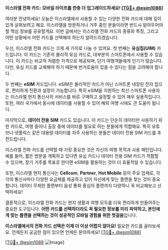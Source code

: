 **이스라엘 전화 카드: 모바일 라이프를 한층 더 업그레이드하세요! [[TG💪+ @esim1088](https://t.me/s/esim1088)]**

여러분 안녕하세요! 오늘은 이스라엘에서 사용할 수 있는 다양한 전화 카드에 대해 깊이 있게 살펴보려고 해요. 이스라엘을 방문하거나 거주 중인 분들이라면 반드시 알아두어야 할 핵심 정보를 공유할게요. 이번 글에서는 이스라엘 전화 카드의 종류와 특징, 그리고 어떤 상황에서 어떤 카드를 선택해야 하는지 알려드리겠습니다.

우선, 이스라엘 전화 카드는 크게 세 가지로 나눌 수 있어요. 첫 번째는 **유심칩(UIM)** 카드입니다. 이 카드는 기존의 물리적 유심 카드로, 대부분의 스마트폰에서 사용할 수 있습니다. 이 카드는 비교적 저렴한 가격으로 제공되며, 단기 여행객들에게 인기가 많습니다. 다만, 유심 카드를 교체해야 하기 때문에 번거로움이 있을 수 있다는 점을 고려해야 합니다.

두 번째는 **eSIM** 카드입니다. eSIM은 물리적인 카드가 아닌 스마트폰 내장된 전자 칩으로, 편리하게 전환과 설정이 가능합니다. 특히 eSIM을 지원하는 최신 스마트폰 사용자는 이스라엘 현지 통신사의 서비스를 바로 구매하고 설정할 수 있어 매우 실용적입니다. 또한, 여러 국가에서 동시에 데이터를 사용할 수 있어 해외 여행 시에도 큰 도움이 됩니다.

마지막으로, **데이터 전용 SIM** 카드도 있습니다. 이 카드는 단순히 데이터만 사용하기 위한 카드로, 여행 중이나 출장 중에 데이터를 필요로 하는 분들에게 적합해요. 특히 유튜브나 넷플릭스 같은 대용량 데이터를 자주 사용하는 분들은 데이터 전용 SIM 카드를 추천드립니다.

이스라엘 전화 카드를 선택할 때 가장 중요한 것은 자신의 여행 목적과 사용 패턴입니다. 예를 들어, 짧은 방문을 계획하고 있다면 유심 카드나 데이터 전용 SIM 카드가 적합할 수 있으며, 장기 거주를 목표로 한다면 eSIM을 활용하는 것이 더 효율적일 수 있습니다.

또한, 이스라엘 현지 통신사는 **Cellcom**, **Partner**, **Hot Mobile** 등이 주요 업체로, 각각의 통신사마다 다양한 요금제를 제공하고 있어 자신에게 맞는 플랜을 찾는 것이 중요합니다. 데이터 무제한 플랜부터 음성 통화 중심의 플랜까지 다양하니 꼭 비교해보고 선택하세요!

결론적으로, 이스라엘 전화 카드는 현지 생활과 여행 모두를 더욱 편리하게 만들어주는 중요한 도구입니다. **어떤 카드를 선택하더라도 꼭 필요한 정보를 미리 파악하고, 본인에게 맞는 플랜을 선택하는 것이 성공적인 모바일 경험을 위한 첫걸음**입니다.

**이스라엘에서의 전화 카드 선택은 이제 더 이상 어렵지 않아요!** 필요한 카드를 골라보세요. 언제든지 궁금한 점이 있으면 언제든 문의하세요! [[TG💪+ @esim1088](https://t.me/s/esim1088)]

[[TG💪+ @esim1088](https://t.me/s/esim1088) ![Image](https://i.postimg.cc/Y0z9fWf4/image.png)]